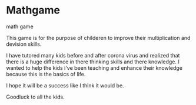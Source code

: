 # Mathgame
math game

This game is for the purpose of childeren to improve their multiplication and devision skills.

I have tutored many kids before and after corona virus and realized that there is a huge difference in there thinking skills and there knowledge. I wanted to help the kids i've been teaching and enhance their knowledge because this is the basics of life.

I hope it will be a success like I think it would be.

Goodluck to all the kids.
